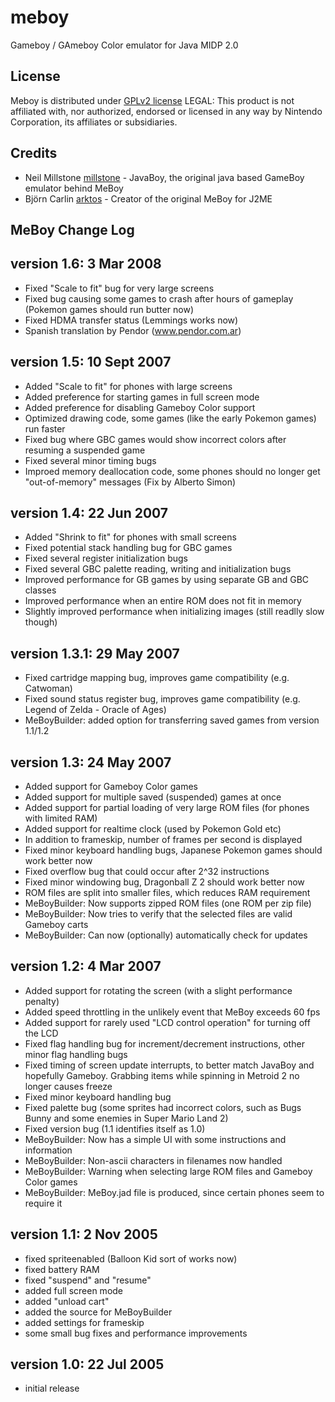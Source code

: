 # meboy
Gameboy / GAmeboy Color emulator for Java MIDP 2.0

License
-
Meboy is distributed under [GPLv2 license](https://github.com/chijure/meboy/blob/master/LICENSE)
LEGAL: This product is not affiliated with, nor authorized, endorsed or licensed in any way by Nintendo Corporation, its affiliates or subsidiaries.

Credits
-
* Neil Millstone [millstone] - JavaBoy, the original java based GameBoy emulator behind MeBoy
* Björn Carlin [arktos] - Creator of the original MeBoy for J2ME

MeBoy Change Log
-

version 1.6: 3 Mar 2008
-

* Fixed "Scale to fit" bug for very large screens
* Fixed bug causing some games to crash after hours of gameplay (Pokemon games should run butter now)
* Fixed HDMA transfer status (Lemmings works now)
* Spanish translation by Pendor (www.pendor.com.ar)

version 1.5: 10 Sept 2007
-

* Added "Scale to fit" for phones with large screens
* Added preference for starting games in full screen mode
* Added preference for disabling Gameboy Color support
* Optimized drawing code, some games (like the early Pokemon games) run faster
* Fixed bug where GBC games would show incorrect colors after resuming a suspended game
* Fixed several minor timing bugs
* Improed memory deallocation code, some phones should no longer get "out-of-memory" messages (Fix by Alberto Simon)

version 1.4: 22 Jun 2007
-

* Added "Shrink to fit" for phones with small screens
* Fixed potential stack handling bug for GBC games
* Fixed several register initialization bugs
* Fixed several GBC palette reading, writing and initialization bugs
* Improved performance for GB games by using separate GB and GBC classes
* Improved performance when an entire ROM does not fit in memory
* Slightly improved performance when initializing images (still readlly slow though)

version 1.3.1: 29 May 2007
-

* Fixed cartridge mapping bug, improves game compatibility (e.g. Catwoman)
* Fixed sound status register bug, improves game compatibility (e.g. Legend of Zelda - Oracle of Ages)
* MeBoyBuilder: added option for transferring saved games from version 1.1/1.2

version 1.3: 24 May 2007
-

* Added support for Gameboy Color games
* Added support for multiple saved (suspended) games at once
* Added support for partial loading of very large ROM files (for phones with
  limited RAM)
* Added support for realtime clock (used by Pokemon Gold etc)
* In addition to frameskip, number of frames per second is displayed
* Fixed minor keyboard handling bugs, Japanese Pokemon games should work better
  now
* Fixed overflow bug that could occur after 2^32 instructions
* Fixed minor windowing bug, Dragonball Z 2 should work better now
* ROM files are split into smaller files, which reduces RAM requirement
* MeBoyBuilder: Now supports zipped ROM files (one ROM per zip file)
* MeBoyBuilder: Now tries to verify that the selected files are valid Gameboy
  carts
* MeBoyBuilder: Can now (optionally) automatically check for updates

version 1.2: 4 Mar 2007
-
* Added support for rotating the screen (with a slight performance penalty)
* Added speed throttling in the unlikely event that MeBoy exceeds 60 fps
* Added support for rarely used "LCD control operation" for turning off the LCD
* Fixed flag handling bug for increment/decrement instructions, other minor
  flag handling bugs
* Fixed timing of screen update interrupts, to better match JavaBoy and
  hopefully Gameboy. Grabbing items while spinning in Metroid 2 no longer
  causes freeze
* Fixed minor keyboard handling bug
* Fixed palette bug (some sprites had incorrect colors, such as Bugs Bunny and
  some enemies in Super Mario Land 2)
* Fixed version bug (1.1 identifies itself as 1.0)
* MeBoyBuilder: Now has a simple UI with some instructions and information
* MeBoyBuilder: Non-ascii characters in filenames now handled
* MeBoyBuilder: Warning when selecting large ROM files and Gameboy Color games
* MeBoyBuilder: MeBoy.jad file is produced, since certain phones seem to
  require it

version 1.1: 2 Nov 2005
-

* fixed spriteenabled (Balloon Kid sort of works now)
* fixed battery RAM
* fixed "suspend" and "resume"
* added full screen mode
* added "unload cart"
* added the source for MeBoyBuilder
* added settings for frameskip
* some small bug fixes and performance improvements


version 1.0: 22 Jul 2005
-

* initial release



[millstone]:
http://www.millstone.demon.co.uk/download/javaboy/

[arktos]: http://arktos.se/meboy

